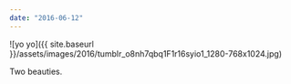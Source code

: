 ```yaml
---
date: "2016-06-12"
---
```


![yo yo]({{ site.baseurl }}/assets/images/2016/tumblr_o8nh7qbq1F1r16syio1_1280-768x1024.jpg)

Two beauties.
